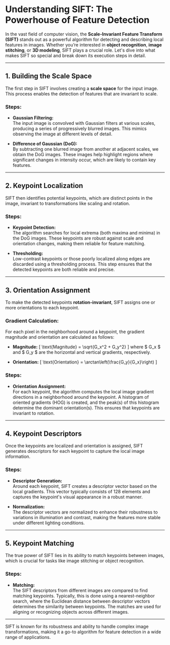 # Understanding SIFT: The Powerhouse of Feature Detection

In the vast field of computer vision, the **Scale-Invariant Feature Transform (SIFT)** stands out as a powerful algorithm for detecting and describing local features in images. Whether you’re interested in **object recognition**, **image stitching**, or **3D modeling**, SIFT plays a crucial role. Let's dive into what makes SIFT so special and break down its execution steps in detail.

---

## 1. Building the Scale Space

The first step in SIFT involves creating a **scale space** for the input image. This process enables the detection of features that are invariant to scale.

### Steps:

- **Gaussian Filtering:**  
  The input image is convolved with Gaussian filters at various scales, producing a series of progressively blurred images. This mimics observing the image at different levels of detail.

- **Difference of Gaussian (DoG):**  
  By subtracting one blurred image from another at adjacent scales, we obtain the DoG images. These images help highlight regions where significant changes in intensity occur, which are likely to contain key features.

---

## 2. Keypoint Localization

SIFT then identifies potential keypoints, which are distinct points in the image, invariant to transformations like scaling and rotation.

### Steps:

- **Keypoint Detection:**  
  The algorithm searches for local extrema (both maxima and minima) in the DoG images. These keypoints are robust against scale and orientation changes, making them reliable for feature matching.

- **Thresholding:**  
  Low-contrast keypoints or those poorly localized along edges are discarded using a thresholding process. This step ensures that the detected keypoints are both reliable and precise.

---

## 3. Orientation Assignment

To make the detected keypoints **rotation-invariant**, SIFT assigns one or more orientations to each keypoint. 

### Gradient Calculation:

For each pixel in the neighborhood around a keypoint, the gradient magnitude and orientation are calculated as follows:

- **Magnitude:**
  \[
  \text{Magnitude} = \sqrt{G_x^2 + G_y^2}
  \]
  where $ G_x $ and $ G_y $ are the horizontal and vertical gradients, respectively.

- **Orientation:**
  \[
  \text{Orientation} = \arctan\left(\frac{G_y}{G_x}\right)
  \]

### Steps:

- **Orientation Assignment:**  
  For each keypoint, the algorithm computes the local image gradient directions in a neighborhood around the keypoint. A histogram of oriented gradients (HOG) is created, and the peak(s) of this histogram determine the dominant orientation(s). This ensures that keypoints are invariant to rotation.

---

## 4. Keypoint Descriptors

Once the keypoints are localized and orientation is assigned, SIFT generates descriptors for each keypoint to capture the local image information.

### Steps:

- **Descriptor Generation:**  
  Around each keypoint, SIFT creates a descriptor vector based on the local gradients. This vector typically consists of 128 elements and captures the keypoint's visual appearance in a robust manner.

- **Normalization:**  
  The descriptor vectors are normalized to enhance their robustness to variations in illumination and contrast, making the features more stable under different lighting conditions.

---

## 5. Keypoint Matching

The true power of SIFT lies in its ability to match keypoints between images, which is crucial for tasks like image stitching or object recognition.

### Steps:

- **Matching:**  
  The SIFT descriptors from different images are compared to find matching keypoints. Typically, this is done using a nearest-neighbor search, where the Euclidean distance between descriptor vectors determines the similarity between keypoints. The matches are used for aligning or recognizing objects across different images.

---

SIFT is known for its robustness and ability to handle complex image transformations, making it a go-to algorithm for feature detection in a wide range of applications.
